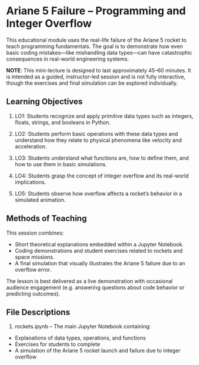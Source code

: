 # Ariane 5 Failure – Programming and Integer Overflow
This educational module uses the real-life failure of the Ariane 5 rocket to teach programming fundamentals. The goal is to demonstrate how even basic coding mistakes—like mishandling data types—can have catastrophic consequences in real-world engineering systems.

**NOTE**: This mini-lecture is designed to last approximately 45–60 minutes. It is intended as a guided, instructor-led session and is not fully interactive, though the exercises and final simulation can be explored individually.

## Learning Objectives

1. LO1: Students recognize and apply primitive data types such as integers, floats, strings, and booleans in Python.

2. LO2: Students perform basic operations with these data types and understand how they relate to physical phenomena like velocity and acceleration.

3. LO3: Students understand what functions are, how to define them, and how to use them in basic simulations.

4. LO4: Students grasp the concept of integer overflow and its real-world implications.

5. LO5: Students observe how overflow affects a rocket’s behavior in a simulated animation.

## Methods of Teaching

This session combines:
- Short theoretical explanations embedded within a Jupyter Notebook.
- Coding demonstrations and student exercises related to rockets and space missions.
- A final simulation that visually illustrates the Ariane 5 failure due to an overflow error.

The lesson is best delivered as a live demonstration with occasional audience engagement (e.g. answering questions about code behavior or predicting outcomes).

## File Descriptions

1. rockets.ipynb – The main Jupyter Notebook containing:
- Explanations of data types, operations, and functions
- Exercises for students to complete
- A simulation of the Ariane 5 rocket launch and failure due to integer overflow
